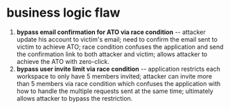 # business logic flaw

1. **bypass email confirmation for ATO via race condition** -- attacker update his account to victim's email; need to confirm the email sent to victim to achieve ATO; race condition confuses the application and send the confirmation link to both attacker and victim; allows attacker to achieve the ATO with zero-click.
2. **bypass user invite limit via race condition** -- application restricts each workspace to only have 5 members invited; attacker can invite more than 5 members via race condition which confuses the application with how to handle the multiple requests sent at the same time; ultimately allows attacker to bypass the restriction.